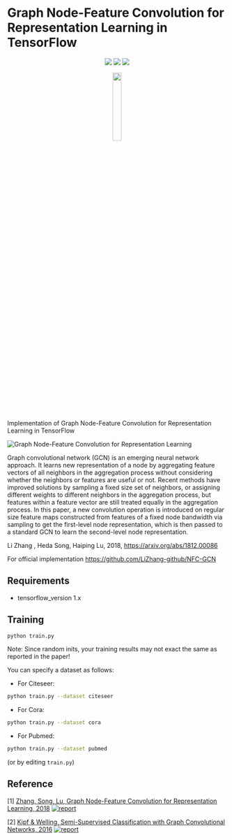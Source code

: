 # Graph Node-Feature Convolution for Representation Learning in TensorFlow


<p align="center">
  <a href="https://arxiv.org/abs/1812.00086"><img src="https://img.shields.io/badge/Paper-Report-red"/></a>
  <a href="https://github.com/LiZhang-github/NFC-GCN"><img src="https://img.shields.io/badge/Official-Code-ff69b4"/></a>
  <a href="https://github.com/asarigun/nfc-gcn/blob/main/LICENSE"><img src="https://img.shields.io/github/license/thudm/cogdl"/></a>
</p>


<p align="center"><img width="20%" src="https://github.com/asarigun/nfc-gcn/blob/main/images/tensorflow_logo.png"></p>

Implementation of Graph Node-Feature Convolution for Representation Learning in TensorFlow

![Graph Node-Feature Convolution for Representation Learning](https://github.com/asarigun/nfc-gcn/blob/main/images/figure.jpg)

Graph convolutional network (GCN) is an emerging neural network approach.  It learns new representation of a node by aggregating feature vectors of all neighbors in the aggregation process without considering whether the neighbors or features are useful or not. Recent methods have improved solutions by sampling a fixed size set of neighbors, or assigning different weights to different neighbors in the aggregation process, but features within a feature vector are still treated equally in the aggregation process. In this paper, a new convolution operation is introduced on regular size feature maps constructed from features of a fixed node bandwidth via sampling to get the first-level node representation, which is then passed to a standard GCN to learn the second-level node representation.

Li  Zhang , Heda Song, Haiping  Lu, 2018, https://arxiv.org/abs/1812.00086 

For official implementation  https://github.com/LiZhang-github/NFC-GCN


## Requirements
* tensorflow_version 1.x

## Training

```bash
python train.py
```

Note: Since random inits, your training results may not exact the same as reported in the paper!

You can specify a dataset as follows:

* For Citeseer: 
```bash
python train.py --dataset citeseer
```
* For Cora: 
```bash
python train.py --dataset cora
```
* For Pubmed: 
```bash
python train.py --dataset pubmed
```
(or by editing `train.py`)


## Reference

[1] [Zhang, Song, Lu, Graph Node-Feature Convolution for Representation Learning, 2018](https://arxiv.org/abs/1812.00086)  [![report](https://img.shields.io/badge/Official-Code-yellow)](https://github.com/LiZhang-github/NFC-GCN)

[2] [Kipf & Welling, Semi-Supervised Classification with Graph Convolutional Networks, 2016](https://arxiv.org/abs/1609.02907)  [![report](https://img.shields.io/badge/Official-Code-ff69b4)](https://github.com/tkipf/gcn)




